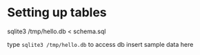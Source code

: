 # Setting up tables
sqlite3 /tmp/hello.db < schema.sql

type `sqlite3 /tmp/hello.db` to access db
insert sample data here
